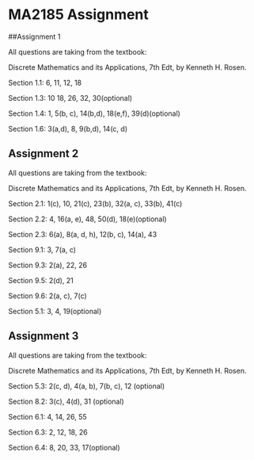 # MA2185 Assignment

##Assignment 1

All questions are taking from the textbook:

Discrete Mathematics and its Applications, 7th Edt, by Kenneth H. Rosen.

Section 1.1: 6, 11, 12, 18

Section 1.3: 10 18, 26, 32, 30(optional)

Section 1.4: 1, 5(b, c), 14(b,d), 18(e,f), 39(d)(optional)

Section 1.6: 3(a,d), 8, 9(b,d), 14(c, d)

## Assignment 2

All questions are taking from the textbook:

Discrete Mathematics and its Applications, 7th Edt, by Kenneth H. Rosen.

Section 2.1: 1(c), 10, 21(c), 23(b), 32(a, c), 33(b), 41(c)

Section 2.2: 4, 16(a, e), 48, 50(d), 18(e)(optional)

Section 2.3: 6(a), 8(a, d, h), 12(b, c), 14(a), 43

Section 9.1: 3, 7(a, c)

Section 9.3: 2(a), 22, 26

Section 9.5: 2(d), 21

Section 9.6: 2(a, c), 7(c)

Section 5.1: 3, 4, 19(optional)

## Assignment 3

All questions are taking from the textbook:

Discrete Mathematics and its Applications, 7th Edt, by Kenneth H. Rosen.

Section 5.3: 2(c, d), 4(a, b), 7(b, c), 12 (optional)

Section 8.2: 3(c), 4(d), 31 (optional)

Section 6.1: 4, 14, 26, 55

Section 6.3: 2, 12, 18, 26

Section 6.4: 8, 20, 33, 17(optional)